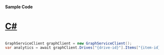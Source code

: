 #### Sample Code
# [C#](#tab/Csharp)

```C#

GraphServiceClient graphClient = new GraphServiceClient();
var analytics = await graphClient.Drives["{drive-id}"].Items["{item-id}"].Analytics.Request().GetAsync();

```